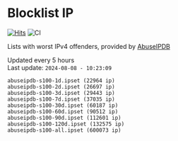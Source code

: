 # Blocklist IP

[![Hits](https://hits.seeyoufarm.com/api/count/incr/badge.svg?url=https%3A%2F%2Fgithub.com%2Fborestad%2Fblocklist-ip%2F&count_bg=%2379C83D&title_bg=%23555555&icon=&icon_color=%23E7E7E7&title=hits&edge_flat=false)](https://hits.seeyoufarm.com)  ![CI](https://img.shields.io/github/workflow/status/borestad/blocklist-ip/CI?style=flat-square)

Lists with worst IPv4 offenders, provided by [AbuseIPDB](https://www.abuseipdb.com/)

<!-- FOOTER-PLACEHOLDER -->
Updated every 5 hours<br>
Last update: `2024-08-08 - 10:23:09`
```
abuseipdb-s100-1d.ipset (22964 ip)
abuseipdb-s100-2d.ipset (26697 ip)
abuseipdb-s100-3d.ipset (29443 ip)
abuseipdb-s100-7d.ipset (37035 ip)
abuseipdb-s100-30d.ipset (60187 ip)
abuseipdb-s100-60d.ipset (90512 ip)
abuseipdb-s100-90d.ipset (112601 ip)
abuseipdb-s100-120d.ipset (132575 ip)
abuseipdb-s100-all.ipset (600073 ip)
```
